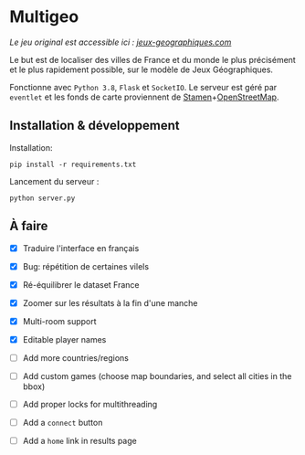 # Multigeo

*Le jeu original est accessible ici : [jeux-geographiques.com](https://www.jeux-geographiques.com/)*

Le but est de localiser des villes de France et du monde le plus précisément et le plus rapidement possible, 
sur le modèle de Jeux Géographiques.

Fonctionne avec `Python 3.8`, `Flask` et `SocketIO`. Le serveur est géré par `eventlet` 
et les fonds de carte proviennent de 
[Stamen](http://maps.stamen.com/#toner/12/37.7706/-122.3782)+[OpenStreetMap](http://openstreetmap.org/).

## Installation & développement

Installation:
```
pip install -r requirements.txt
```

Lancement du serveur :
```
python server.py
```

## À faire

- [x] Traduire l'interface en français

- [x] Bug: répétition de certaines vilels

- [x] Ré-équilibrer le dataset France

- [x] Zoomer sur les résultats à la fin d'une manche

- [x] Multi-room support

- [x] Editable player names

- [ ] Add more countries/regions

- [ ] Add custom games (choose map boundaries, and select all cities in the bbox)

- [ ] Add proper locks for multithreading

- [ ] Add a `connect` button

- [ ] Add a `home` link in results page



